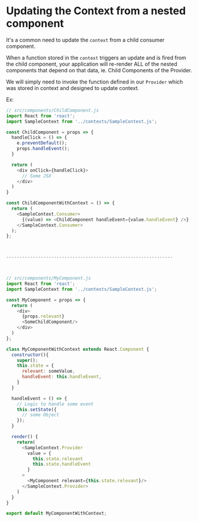 # Updating the Context from a nested component

It's a common need to update the `context` from a child consumer component.

When a function stored in the `context` triggers an update and is fired from the child component, your application will re-render ALL of the nested components that depend on that data, ie. Child Components of the Provider.

We will simply need to invoke the function defined in our `Provider` which was stored in context and designed to update context.

Ex:

```javascript
// src/components/ChildComponent.js
import React from 'react';
import SampleContext from '../contexts/SampleContext.js';

const ChildComponent = props => {
  handleClick = () => {
    e.preventDefault();
    props.handleEvent();
  }

  return (
    <div onClick={handleClick}>
      // Some JSX
    </div>
  )
}

const ChildComponentWithContext = () => {
  return (
    <SampleContext.Consumer>
      {(value) => <ChildComponent handleEvent={value.handleEvent} />}
    </SampleContext.Consumer>
  );
};



---------------------------------------------------------------



// src/components/MyComponent.js
import React from 'react';
import SampleContext from '../contexts/SampleContext.js';

const MyComponent = props => {
  return (
    <div>
      {props.relevant}
      <SomeChildComponent/>
    </div>
  )
};

class MyComponentWithContext extends React.Component {
  constructor(){
    super();
    this.state = {
      relevant: someValue,
      handleEvent: this.handleEvent,
    }
  }

  handleEvent = () => {
    // Logic to handle some event
    this.setState({
      // some Object
    });
  }

  render() {
    return(
      <SampleContext.Provider
        value = {
          this.state.relevant
          this.state.handleEvent
        }
      >
        <MyComponent relevant={this.state.relevant}/>
      </SampleContext.Provider>
    )
  }
}

export default MyComponentWithContext;
```
